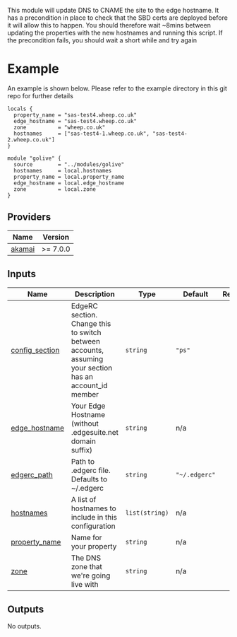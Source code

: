 This module will update DNS to CNAME the site to the edge hostname. It has a
precondition in place to check that the SBD certs are deployed before it will
allow this to happen. You should therefore wait ~8mins between updating the
properties with the new hostnames and  running this script. If the precondition
fails, you should wait a short while and try again

# Example
An example is shown below. Please refer to the example directory in this git repo for further details
```hcl
locals {
  property_name = "sas-test4.wheep.co.uk"
  edge_hostname = "sas-test4.wheep.co.uk"
  zone          = "wheep.co.uk"
  hostnames     = ["sas-test4-1.wheep.co.uk", "sas-test4-2.wheep.co.uk"]
}

module "golive" {
  source        = "../modules/golive"
  hostnames     = local.hostnames
  property_name = local.property_name
  edge_hostname = local.edge_hostname
  zone          = local.zone
}
```

## Providers

| Name | Version |
|------|---------|
| <a name="provider_akamai"></a> [akamai](#provider\_akamai) | >= 7.0.0 |

## Inputs

| Name | Description | Type | Default | Required |
|------|-------------|------|---------|:--------:|
| <a name="input_config_section"></a> [config\_section](#input\_config\_section) | EdgeRC section. Change this to switch between accounts, assuming your section has an account\_id member | `string` | `"ps"` | no |
| <a name="input_edge_hostname"></a> [edge\_hostname](#input\_edge\_hostname) | Your Edge Hostname (without .edgesuite.net domain suffix) | `string` | n/a | yes |
| <a name="input_edgerc_path"></a> [edgerc\_path](#input\_edgerc\_path) | Path to .edgerc file. Defaults to ~/.edgerc | `string` | `"~/.edgerc"` | no |
| <a name="input_hostnames"></a> [hostnames](#input\_hostnames) | A list of hostnames to include in this configuration | `list(string)` | n/a | yes |
| <a name="input_property_name"></a> [property\_name](#input\_property\_name) | Name for your property | `string` | n/a | yes |
| <a name="input_zone"></a> [zone](#input\_zone) | The DNS zone that we're going live with | `string` | n/a | yes |

## Outputs

No outputs.

